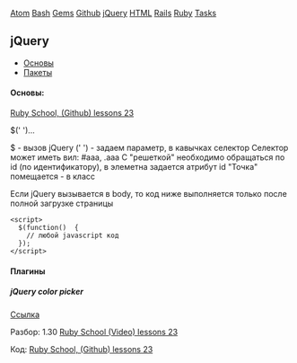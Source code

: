 [Atom](/atom.md) [Bash](bash.md) [Gems](/gems.md) [Github](/github.md) [jQuery](/jquery.md) [HTML](html.md) [Rails](rails.md) [Ruby](ruby.md) [Tasks](tasks.md)

## jQuery


* [Основы](#основы)
* [Пакеты](#Плагины)

#### Основы:

[Ruby School, (Github) lessons 23](https://github.com/PinkDeer/ruby/tree/master/rubyschool/lesson23)

$('  ')...

$ - вызов jQuery
('   ') - задаем параметр, в кавычках селектор
Селектор может иметь вил: #aaa, .aaa
C "решеткой" необходимо обращаться по id (по идентификатору), в элеметна задается атрибут id
"Точка" помещается - в класс


Если jQuery вызывается в body, то код ниже выполняется только после полной загрузке страницы
```
<script>
  $(function()  {
    // любой javascript код
  });
</script>
```

#### Плагины  

##### jQuery color picker

[Ccылка](https://github.com/tkrotoff/jquery-simplecolorpicker)

Разбор: 1.30 [Ruby School (Video) lessons 23](https://vimeo.com/104440956)

Код: [Ruby School, (Github) lessons 23](https://github.com/PinkDeer/ruby/tree/master/rubyschool/lesson23)
